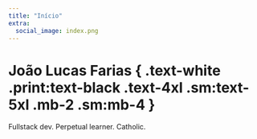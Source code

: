 ```yaml
---
title: "Início"
extra:
  social_image: index.png
---
```


# João Lucas Farias { .text-white .print:text-black .text-4xl .sm:text-5xl .mb-2 .sm:mb-4 }

Fullstack dev. Perpetual learner. Catholic.
